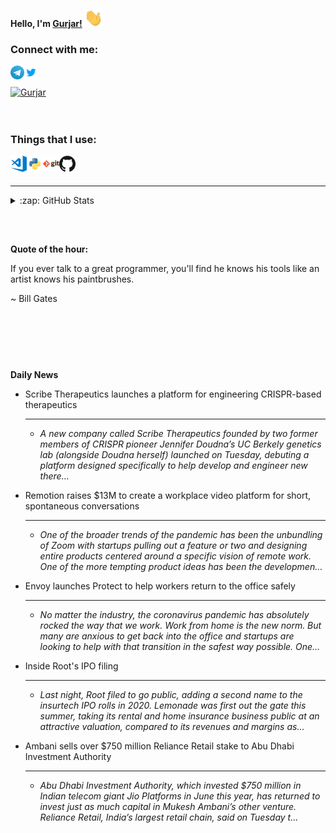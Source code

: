 #### Hello, I'm [Gurjar!](https://GurjarKing.github.io) <img src="https://raw.githubusercontent.com/ABSphreak/ABSphreak/master/gifs/Hi.gif" width="30px"></h2>


### Connect with me:

[<img align="left" alt="Gurjar | Telegram" width="22px" src="https://raw.githubusercontent.com/github/explore/80688e429a7d4ef2fca1e82350fe8e3517d3494d/topics/telegram/telegram.png" />][Telegram]
[<img align="left" alt="Gurjar | Twitter" width="22px" src="https://raw.githubusercontent.com/github/explore/80688e429a7d4ef2fca1e82350fe8e3517d3494d/topics/twitter/twitter.png" />][Twitter]
<br >
<br >
<a href="https://github.com/GurjarKing"><img src="https://komarev.com/ghpvc/?username=GurjarKing" alt="Gurjar" /></a> <br />
<br />
<br />
<!-- <br >

![](https://visitor-badge.glitch.me/badge?page_id=GurjarKing)

<br /> -->

### Things that I use:

[<img align="left" alt="Visual Studio Code" width="26px" src="https://raw.githubusercontent.com/github/explore/80688e429a7d4ef2fca1e82350fe8e3517d3494d/topics/visual-studio-code/visual-studio-code.png" />][VSCode]
[<img align="left" alt="Python" width="26px" src="https://raw.githubusercontent.com/github/explore/80688e429a7d4ef2fca1e82350fe8e3517d3494d/topics/python/python.png" />][Python]
[<img align="left" alt="Git" width="26px" src="https://raw.githubusercontent.com/github/explore/80688e429a7d4ef2fca1e82350fe8e3517d3494d/topics/git/git.png" />][Git]
[<img align="left" alt="GitHub" width="26px" src="https://raw.githubusercontent.com/github/explore/78df643247d429f6cc873026c0622819ad797942/topics/github/github.png" />][Github]

<br />
<br />

---
<details>
  <summary>:zap: GitHub Stats</summary>

<img align="left" alt="Gurjar's Github Stats" src="https://github-readme-stats.vercel.app/api?username=GurjarKing&show_icons=true&hide_border=true&count_private=true&include_all_commit=true&theme=algolia" />

</details>

<!-- ### 🔔 My latest tweet
<a href="https://twitter.com/Gurjar_King43" target="_blank">
	<img src="https://github.com/GurjarKing/GurjarKing/raw/master/tweet.png" width="70%" align="center" alt="Click to view on Twitter" title="My latest tweet, as an image"/>
</a> -->
<br>

<pre>

</pre>

**Quote of the hour:**

If you ever talk to a great programmer, you'll find he knows his tools like an artist knows his paintbrushes.

~ Bill Gates
<pre>

</pre>
<br>
<pre>


</pre>
<strong>Daily News</strong>
  
  - Scribe Therapeutics launches a platform for engineering CRISPR-based therapeutics
     <hr/>
     
      - *A new company called Scribe Therapeutics founded by two former members of CRISPR pioneer Jennifer Doudna’s UC Berkely genetics lab (alongside Doudna herself) launched on Tuesday, debuting a platform designed specifically to help develop and engineer new there…*
     
  - Remotion raises $13M to create a workplace video platform for short, spontaneous conversations
      <hr/>
      
      - *One of the broader trends of the pandemic has been the unbundling of Zoom with startups pulling out a feature or two and designing entire products centered around a specific vision of remote work. One of the more tempting product ideas has been the developmen…*
      
  - Envoy launches Protect to help workers return to the office safely
      <hr/>
      
      - *No matter the industry, the coronavirus pandemic has absolutely rocked the way that we work. Work from home is the new norm. But many are anxious to get back into the office and startups are looking to help with that transition in the safest way possible. One…*
      
  - Inside Root's IPO filing
      <hr/>
      
      - *Last night, Root filed to go public, adding a second name to the insurtech IPO rolls in 2020. Lemonade was first out the gate this summer, taking its rental and home insurance business public at an attractive valuation, compared to its revenues and margins as…*
       
  - Ambani sells over $750 million Reliance Retail stake to Abu Dhabi Investment Authority
      <hr/>
       
       - *Abu Dhabi Investment Authority, which invested $750 million in Indian telecom giant Jio Platforms in June this year, has returned to invest just as much capital in Mukesh Ambani’s other venture. Reliance Retail, India’s largest retail chain, said on Tuesday t…*
      

<br />

[VSCode]: https://code.visualstudio.com/
[Python]: https://www.python.org/
[Git]: https://git-scm.com/
[Github]: https://github.com/
[Telegram]: https://t.me/Gurjar_King/
[Twitter]: https://twitter.com/Gurjar_King43/
